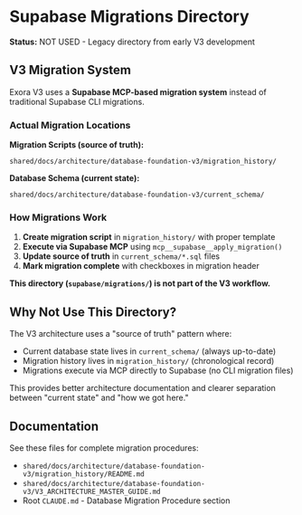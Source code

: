 # Supabase Migrations Directory

**Status:** NOT USED - Legacy directory from early V3 development

## V3 Migration System

Exora V3 uses a **Supabase MCP-based migration system** instead of traditional Supabase CLI migrations.

### Actual Migration Locations

**Migration Scripts (source of truth):**
```
shared/docs/architecture/database-foundation-v3/migration_history/
```

**Database Schema (current state):**
```
shared/docs/architecture/database-foundation-v3/current_schema/
```

### How Migrations Work

1. **Create migration script** in `migration_history/` with proper template
2. **Execute via Supabase MCP** using `mcp__supabase__apply_migration()`
3. **Update source of truth** in `current_schema/*.sql` files
4. **Mark migration complete** with checkboxes in migration header

**This directory (`supabase/migrations/`) is not part of the V3 workflow.**

## Why Not Use This Directory?

The V3 architecture uses a "source of truth" pattern where:
- Current database state lives in `current_schema/` (always up-to-date)
- Migration history lives in `migration_history/` (chronological record)
- Migrations execute via MCP directly to Supabase (no CLI migration files)

This provides better architecture documentation and clearer separation between "current state" and "how we got here."

## Documentation

See these files for complete migration procedures:
- `shared/docs/architecture/database-foundation-v3/migration_history/README.md`
- `shared/docs/architecture/database-foundation-v3/V3_ARCHITECTURE_MASTER_GUIDE.md`
- Root `CLAUDE.md` - Database Migration Procedure section
